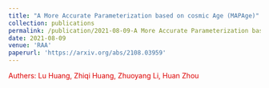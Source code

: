 ```yaml
---
title: "A More Accurate Parameterization based on cosmic Age (MAPAge)"
collection: publications
permalink: /publication/2021-08-09-A More Accurate Parameterization based on cosmic Age (MAPAge)
date: 2021-08-09
venue: 'RAA'
paperurl: 'https://arxiv.org/abs/2108.03959'
---
```

<font color="#dd0000"> Authers: Lu Huang, Zhiqi Huang, Zhuoyang Li, Huan Zhou </font><br /> 



